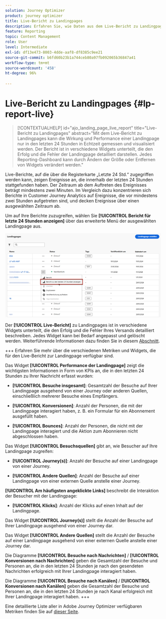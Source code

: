```yaml
---
solution: Journey Optimizer
product: journey optimizer
title: Live-Bericht zu Landingpages
description: Erfahren Sie, wie Daten aus dem Live-Bericht zu Landingpages verwendet werden können
feature: Reporting
topic: Content Management
role: User
level: Intermediate
exl-id: df13e473-8003-4dde-aaf8-df8385c9ee21
source-git-commit: b6fd60b23b1a744ceb80a97fb092065b36847a41
workflow-type: tm+mt
source-wordcount: '458'
ht-degree: 96%

---
```


# Live-Bericht zu Landingpages {#lp-report-live}

>[!CONTEXTUALHELP]
>id="ajo_landing_page_live_report"
>title="Live-Bericht zu Landingpages"
>abstract="Mit dem Live-Bericht zu Landingpages kann die Wirkung und Performance einer Landingpage nur in den letzten 24 Stunden in Echtzeit gemessen und visualisiert werden. Der Bericht ist in verschiedene Widgets unterteilt, die den Erfolg und die Fehler der Landingpage detailliert darstellen. Jedes Reporting-Dashboard kann durch Ändern der Größe oder Entfernen von Widgets verändert werden."

Live-Berichte, auf die über die Registerkarte „Letzte 24 Std.“ zugegriffen werden kann, zeigen Ereignisse an, die innerhalb der letzten 24 Stunden stattgefunden haben. Der Zeitraum ab dem Auftreten des Ereignisses beträgt mindestens zwei Minuten. Im Vergleich dazu konzentrieren sich Berichte in Customer Journey Analytics auf Ereignisse, die vor mindestens zwei Stunden aufgetreten sind, und decken Ereignisse über einen ausgewählten Zeitraum ab.

Um auf Ihre Berichte zuzugreifen, wählen Sie **[!UICONTROL Bericht für letzte 24 Stunden anzeigen]** über das erweiterte Menü der ausgewählten Landingpage aus.

![](assets/landing_page_report.png)

Der **[!UICONTROL Live-Bericht]** zu Landingpages ist in verschiedene Widgets unterteilt, die den Erfolg und die Fehler Ihres Versands detailliert beschreiben. Jedes Widget kann bei Bedarf angepasst und gelöscht werden. Weiterführende Informationen dazu finden Sie in diesem [Abschnitt](live-report.md).

+++ Erfahren Sie mehr über die verschiedenen Metriken und Widgets, die für den Live-Bericht zur Landingpage verfügbar sind.

Das Widget **[!UICONTROL Performance der Landingpage]** zeigt die wichtigsten Informationen in Form von KPIs an, die in den letzten 24 Stunden zu Ihrer Nachricht erfasst wurden:

* **[!UICONTROL Besuche insgesamt]**: Gesamtzahl der Besuche auf Ihrer Landingpage ausgehend von einer Journey oder anderen Quellen, einschließlich mehrerer Besuche eines Empfängers.

* **[!UICONTROL Konversionen]**: Anzahl der Personen, die mit der Landingpage interagiert haben, z. B. ein Formular für ein Abonnement ausgefüllt haben.

* **[!UICONTROL Bounces]**: Anzahl der Personen, die nicht mit der Landingpage interagiert und die Aktion zum Abonnieren nicht abgeschlossen haben.

Das Widget **[!UICONTROL Besuchsquellen]** gibt an, wie Besucher auf Ihre Landingpage zugreifen:

* **[!UICONTROL Journey(s)]**: Anzahl der Besuche auf einer Landingpage von einer Journey.

* **[!UICONTROL Andere Quellen]**: Anzahl der Besuche auf einer Landingpage von einer externen Quelle anstelle einer Journey.

**[!UICONTROL Am häufigsten angeklickte Links]** beschreibt die Interaktion der Besucher mit der Landingpage:

* **[!UICONTROL Klicks]**: Anzahl der Klicks auf einen Inhalt auf der Landingpage.

Das Widget **[!UICONTROL Journey(s)]** stellt die Anzahl der Besuche auf Ihrer Landingpage ausgehend von einer Journey dar.

Das Widget **[!UICONTROL Andere Quellen]** stellt die Anzahl der Besuche auf einer Landingpage ausgehend von einer externen Quelle anstelle einer Journey dar.

Die Diagramme **[!UICONTROL Besuche nach Nachrichten]** / **[!UICONTROL Konversionen nach Nachrichten]** geben die Gesamtzahl der Besuche und Personen an, die in den letzten 24 Stunden je nach den gesendeten Nachrichten erfolgreich mit Ihrer Landingpage interagiert haben.

Die Diagramme **[!UICONTROL Besuche nach Kanälen]** / **[!UICONTROL Konversionen nach Kanälen]** geben die Gesamtzahl der Besuche und Personen an, die in den letzten 24 Stunden je nach Kanal erfolgreich mit Ihrer Landingpage interagiert haben.
+++

Eine detaillierte Liste aller in Adobe Journey Optimizer verfügbaren Metriken finden Sie auf [dieser Seite](live-report.md#list-of-components-live).
